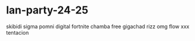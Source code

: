 # lan-party-24-25
skibidi sigma pomni digital fortnite chamba free gigachad rizz omg flow xxx tentacion
